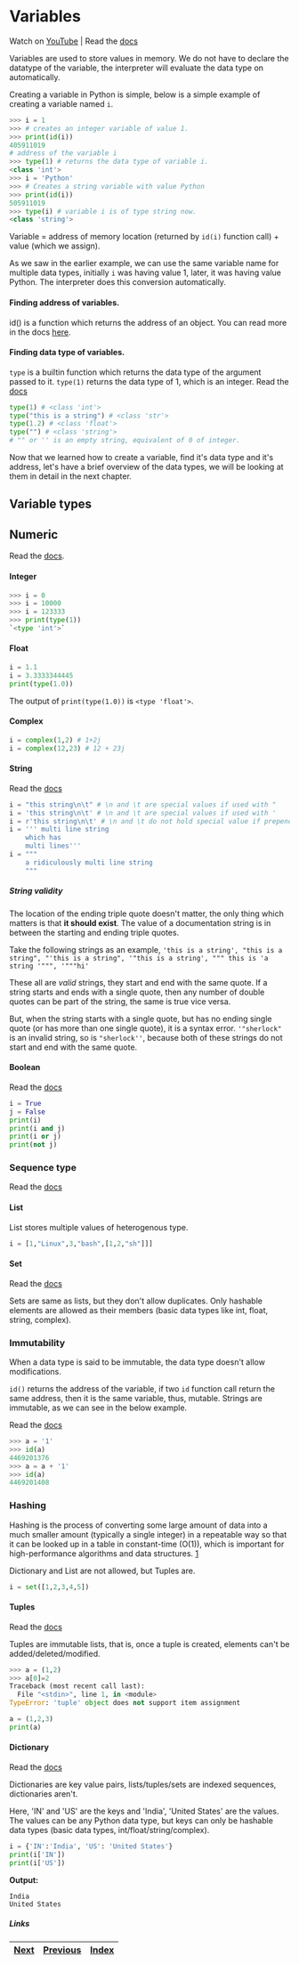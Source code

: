 # Variables

Watch on [YouTube](https://www.youtube.com/watch?v=3_-W0S1VdLo) | Read the [docs](https://docs.python.org/3/reference/expressions.html#atom-identifiers)

Variables are used to store values in memory. We do not have to declare the datatype of the variable, the interpreter will evaluate the data type on automatically.

Creating a variable in Python is simple, below is a simple example of creating a variable named `i`.

```python
>>> i = 1 
>>> # creates an integer variable of value 1.
>>> print(id(i))
405911019
# address of the variable i
>>> type(1) # returns the data type of variable i.
<class 'int'>
>>> i = 'Python'
>>> # Creates a string variable with value Python
>>> print(id(i))
505911019
>>> type(i) # variable i is of type string now.
<class 'string'> 
```

Variable = address of memory location (returned by `id(i)` function call) + value (which we assign).

As we saw in the earlier example, we can use the same variable name for multiple data types, initially `i` was having value 1, later, it was having value Python. The interpreter does this conversion automatically.

#### Finding address of variables.

id() is a function which returns the address of an object. You can read more in the docs [here](https://docs.python.org/3/library/functions.html?highlight=id#id).

#### Finding data type of variables.
`type` is a builtin function which returns the data type of the argument passed to it. `type(1)` returns the data type of 1, which is an integer. Read the [docs](https://docs.python.org/3/library/functions.html?highlight=id#type)

```python
type(1) # <class 'int'>
type("this is a string") # <class 'str'>
type(1.2) # <class 'float'>
type("") # <class 'string'> 
# "" or '' is an empty string, equivalent of 0 of integer.
```

Now that we learned how to create a variable, find it's data type and it's address, let's have a brief overview of the data types, we will be looking at them in detail in the next chapter.

## Variable types

## Numeric 
Read the [docs](https://docs.python.org/3/library/stdtypes.html#numeric-types-int-float-complex).

#### Integer

```python
>>> i = 0
>>> i = 10000
>>> i = 123333
>>> print(type(1))
`<type 'int'>`
```

#### Float

```python
i = 1.1
i = 3.3333344445
print(type(1.0))
```

The output of `print(type(1.0))` is `<type 'float'>`.

#### Complex

```python
i = complex(1,2) # 1+2j
i = complex(12,23) # 12 + 23j
```

#### String
Read the [docs](https://docs.python.org/3/library/stdtypes.html#text-sequence-type-str)

```python
i = "this string\n\t" # \n and \t are special values if used with "
i = 'this string\n\t' # \n and \t are special values if used with '
i = r'this string\n\t' # \n and \t do not hold special value if prepended with r, r stands for raw'
i = ''' multi line string
	which has
	multi lines'''
i = """
	a ridiculously multi line string
	"""
```

##### String validity

The location of the ending triple quote doesn't matter, the only thing which matters is that **it should exist**. The value of a documentation string is in between the starting and ending triple quotes.

Take the following strings as an example, `'this is a string', "this is a string", "'this is a string", '"this is a string', """ this is 'a string '""", '"""hi'`

These all are *valid* strings, they start and end with the same quote. If a string starts and ends with a single quote, then any number of double quotes can be part of the string, the same is true vice versa. 

But, when the string starts with a single quote, but has no ending single quote (or has more than one single quote), it is a syntax error. `'"sherlock"` is an invalid string, so is `"sherlock''`, because both of these strings do not start and end with the same quote.


#### Boolean

Read the [docs](https://docs.python.org/3/library/stdtypes.html#boolean-values)

```python
i = True
j = False
print(i)
print(i and j)
print(i or j)
print(not j)
```

### Sequence type

Read the [docs](https://docs.python.org/3/library/stdtypes.html#sequence-types-list-tuple-range)

#### List

List stores multiple values of heterogenous type. 

```python
i = [1,"Linux",3,"bash",[1,2,"sh"]]]
```

#### Set

Read the [docs](https://docs.python.org/3/library/stdtypes.html#set-types-set-frozenset)

Sets are same as lists, but they don't allow duplicates. Only hashable elements are allowed as their members (basic data types like int, float, string, complex).

### Immutability

When a data type is said to be immutable, the data type doesn't allow modifications.

`id()` returns the address of the variable, if two `id` function call return the same address, then it is the same variable, thus, mutable. Strings are immutable, as we can see in the below example.

Read the [docs](https://docs.python.org/3/library/stdtypes.html#immutable-sequence-types)

```python
>>> a = '1'
>>> id(a)
4469201376
>>> a = a + '1'
>>> id(a)
4469201408
```
### Hashing

 Hashing is the process of converting some large amount of data into a much smaller amount (typically a single integer) in a repeatable way so that it can be looked up in a table in constant-time (O(1)), which is important for high-performance algorithms and data structures. [1](http://stackoverflow.com/questions/2671376/ddg#2671398)

 Dictionary and List are not allowed, but Tuples are.

```python
i = set([1,2,3,4,5])
```

#### Tuples

Read the [docs](https://docs.python.org/3/library/stdtypes.html#tuple)

Tuples are immutable lists, that is, once a tuple is created, elements can't be added/deleted/modified.

```python
>>> a = (1,2)
>>> a[0]=2
Traceback (most recent call last):
  File "<stdin>", line 1, in <module>
TypeError: 'tuple' object does not support item assignment
```

```python
a = (1,2,3)
print(a)
```

#### Dictionary
Read the [docs](https://docs.python.org/3/library/stdtypes.html#dict)

Dictionaries are key value pairs, lists/tuples/sets are indexed sequences, dictionaries aren't.

Here, 'IN' and 'US' are the keys and 'India', 'United States' are the values. The values can be any Python data type, but keys can only be hashable data types (basic data types, int/float/string/complex).

```python
i = {'IN':'India', 'US': 'United States'}
print(i['IN'])
print(i['US'])
```

**Output:**
```
India
United States
```
##### Links

|[Next](03-02-operators.md) | [Previous](02-more-about-language.md) |  [Index](SUMMARY.md)
| ----| ----| ----| 
